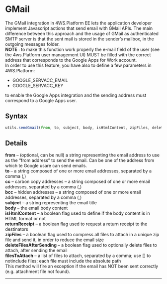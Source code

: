 # GMail

The GMail integration in 4WS.Platform EE lets the application developer implement Javascript actions that send email with GMail APIs. The main difference between this approach and the usage of GMail as authenticated SMTP server is that the sent mail is stored in the sender’s mailbox, in the outgoing messages folder.  
 **NOTE** : to make this function work properly the e-mail field of the user \(see the 4ws.Platform user management UI\) MUST be filled with the correct address that corresponds to the Google Apps for Work account.  
In order to use this feature, you have also to define a few parameters in 4WS.Platform:

* GOOGLE\_SERVACC\_EMAIL
* GOOGLE\_SERVACC\_KEY

to enable the Google Apps integration and the sending address must correspond to a Google Apps user.

## Syntax

```js
utils.sendGmail(from, to, subject, body, isHtmlContent, zipFiles, deleteFilesAfterSending, filesToAttach)
```

## Details

**from**  – \(optional, can be null\) a string representing the email address to use as the “from address” to send the email. Can be one of the address from which te Google usare can send emails.  
 **to**  – a string composed of one or more email addresses, separated by a comma \(,\)  
 **cc**  – carbon copy addresses – a string composed of one or more email addresses, separated by a comma \(,\)  
 **bcc**  – hidden addresses – a string composed of one or more email addresses, separated by a comma \(,\)  
 **subject**  – a string representing the email title  
 **body**  – the email body content  
 **isHtmlContent**  – a boolean flag used to define if the body content is in HTML format or not  
 **returnReceipt**  – a boolean flag used to request a return receipt to the destinators  
 **zipFiles**  – a boolean flag used to compress all files to attach in a unique zip file and send it, in order to reduce the email size  
 **deleteFilesAfterSending**  – a boolean flag used to optionally delete files to attach, after sending the email  
 **filesToAttach**  – a list of files to attach, separated by a comma; use \[\] to notinclude files; each file must include the absolute path  
This method will fire an exception if the email has NOT been sent correctly \(e.g. attachment file not found\).

---



